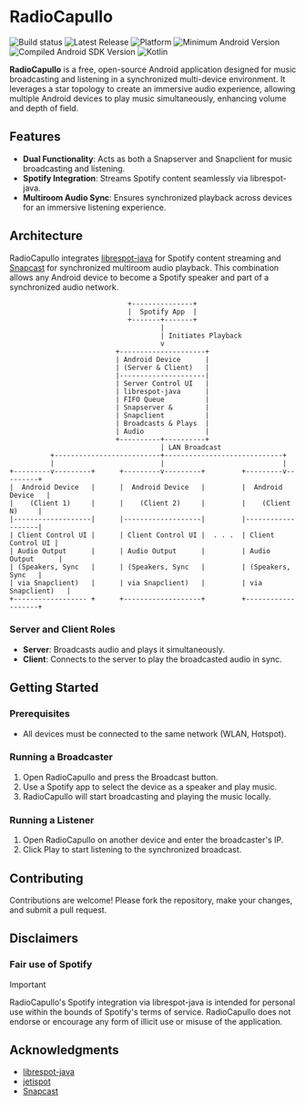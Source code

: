 # RadioCapullo

![Build status](https://img.shields.io/github/actions/workflow/status/capullo-tech/RadioCapullo/Build.yml?branch=main)
![Latest Release](https://img.shields.io/github/v/release/capullo-tech/RadioCapullo)
![Platform](https://img.shields.io/badge/Platform-Android-green.svg)
![Minimum Android Version](https://img.shields.io/badge/Min%20Android%20version-6-green)
![Compiled Android SDK Version](https://img.shields.io/badge/Compiled%20SDK%20version-36-green)
![Kotlin](https://img.shields.io/badge/kotlin-2.1.10-%237F52FF.svg?logo=kotlin&logoColor=white)

**RadioCapullo** is a free, open-source Android application designed for music broadcasting and listening in a synchronized multi-device environment. It leverages a star topology to create an immersive audio experience, allowing multiple Android devices to play music simultaneously, enhancing volume and depth of field.

## Features

- **Dual Functionality**: Acts as both a Snapserver and Snapclient for music broadcasting and listening.
- **Spotify Integration**: Streams Spotify content seamlessly via librespot-java.
- **Multiroom Audio Sync**: Ensures synchronized playback across devices for an immersive listening experience.

## Architecture

RadioCapullo integrates [librespot-java](https://github.com/devgianlu/librespot-java) for Spotify content streaming and [Snapcast](https://github.com/badaix/snapcast) for synchronized multiroom audio playback. This combination allows any Android device to become a Spotify speaker and part of a synchronized audio network.

```
                             +---------------+
                             |  Spotify App  |
                             +-------+-------+
                                     |
                                     | Initiates Playback 
                                     v
                          +---------------------+
                          | Android Device      |
                          | (Server & Client)   |
                          |---------------------|
                          | Server Control UI   |
                          | librespot-java      |
                          | FIFO Queue          |
                          | Snapserver &        |
                          | Snapclient          |
                          | Broadcasts & Plays  |
                          | Audio               |
                          +----------+----------+
                                     | LAN Broadcast
          +--------------------------+-----------------------------+
          |                          |                             |
+---------v---------+      +---------v---------+         +---------v---------+
|  Android Device   |      |  Android Device   |         |  Android Device   |
|    (Client 1)     |      |    (Client 2)     |         |    (Client N)     |
|-------------------|      |-------------------|         |-------------------|
| Client Control UI |      | Client Control UI |  . . .  | Client Control UI |
| Audio Output      |      | Audio Output      |         | Audio Output      |
| (Speakers, Sync   |      | (Speakers, Sync   |         | (Speakers, Sync   |
| via Snapclient)   |      | via Snapclient)   |         | via Snapclient)   |
+------------------ +      +-------------------+         +-------------------+
```

### Server and Client Roles

- **Server**: Broadcasts audio and plays it simultaneously.
- **Client**: Connects to the server to play the broadcasted audio in sync.

## Getting Started

### Prerequisites

- All devices must be connected to the same network (WLAN, Hotspot).

### Running a Broadcaster

1. Open RadioCapullo and press the Broadcast button.
2. Use a Spotify app to select the device as a speaker and play music.
3. RadioCapullo will start broadcasting and playing the music locally.

### Running a Listener

1. Open RadioCapullo on another device and enter the broadcaster's IP.
2. Click Play to start listening to the synchronized broadcast.

## Contributing

Contributions are welcome! Please fork the repository, make your changes, and submit a pull request.

## Disclaimers
### Fair use of Spotify

> [!IMPORTANT]
> RadioCapullo's Spotify integration via librespot-java is intended for personal use within the bounds of Spotify's terms of service.
> RadioCapullo does not endorse or encourage any form of illicit use or misuse of the application.

## Acknowledgments

- [librespot-java](https://github.com/devgianlu/librespot-java)
- [jetispot](https://github.com/iTaysonLab/jetispot)
- [Snapcast](https://github.com/badaix/snapcast)
